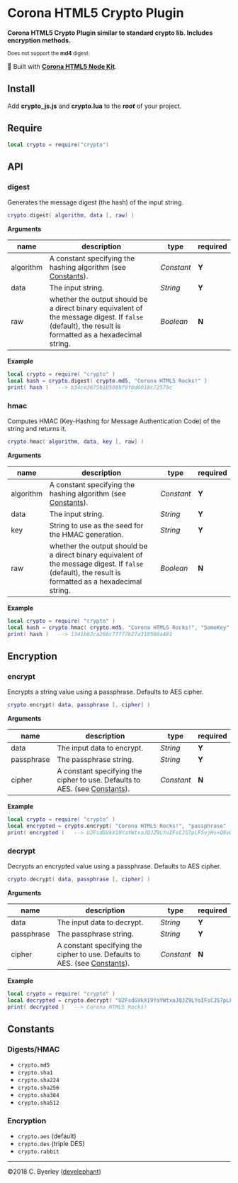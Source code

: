 # Corona HTML5 Crypto Plugin

__Corona HTML5 Crypto Plugin similar to standard crypto lib. Includes encryption methods.__

<small>Does not support the <strong>md4</strong> digest.</small>

👷 Built with __[Corona HTML5 Node Kit](https://develephant.github.io/corona-html5-node-kit-docs/)__.

## Install

Add __crypto_js.js__ and __crypto.lua__ to the ___root___ of your project.

## Require

```lua
local crypto = require("crypto")
```

## API

### digest

Generates the message digest (the hash) of the input string.

```lua
crypto.digest( algorithm, data [, raw] )
```

__Arguments__

|name|description|type|required|
|--------|-----------|----|--------|
|algorithm|A constant specifying the hashing algorithm (see [Constants](#constants)).|_Constant_|__Y__|
|data|The input string.|_String_|__Y__|
|raw|whether the output should be a direct binary equivalent of the message digest. If `false` (default), the result is formatted as a hexadecimal string.|_Boolean_|__N__|

__Example__

```lua
local crypto = require( "crypto" )
local hash = crypto.digest( crypto.md5, "Corona HTML5 Rocks!" )
print( hash )   --> b34ce2675b10580bf9f0d6018c72579c
```

### hmac

Computes HMAC (Key-Hashing for Message Authentication Code) of the string and returns it.

```lua
crypto.hmac( algorithm, data, key [, raw] )
```

__Arguments__

|name|description|type|required|
|--------|-----------|----|--------|
|algorithm|A constant specifying the hashing algorithm (see [Constants](#constants)).|_Constant_|__Y__|
|data|The input string.|_String_|__Y__|
|key|String to use as the seed for the HMAC generation.|_String_|__Y__|
|raw|whether the output should be a direct binary equivalent of the message digest. If `false` (default), the result is formatted as a hexadecimal string.|_Boolean_|__N__|

__Example__

```lua
local crypto = require( "crypto" )
local hash = crypto.hmac( crypto.md5, "Corona HTML5 Rocks!", "SomeKey" )
print( hash )   --> 1341b82ca266c77f77b27a318508a481
```

## Encryption

### encrypt

Encrypts a string value using a passphrase. Defaults to AES cipher.

```lua
crypto.encrypt( data, passphrase [, cipher] )
```

__Arguments__

|name|description|type|required|
|--------|-----------|----|--------|
|data|The input data to encrypt.|_String_|__Y__|
|passphrase|The passphrase string.|_String_|__Y__|
|cipher|A constant specifying the cipher to use. Defaults to AES. (see [Constants](#constants)).|_Constant_|__N__|

__Example__

```lua
local crypto = require( "crypto" )
local encrypted = crypto.encrypt( "Corona HTML5 Rocks!", "passphrase" )
print( encrypted )   --> U2FsdGVkX19YaYWtxaJQJZ9LYoIFsCJS7pLF5vjHs+Q9v0c8evHoGWJ1dbYsUOKG
```

### decrypt

Decrypts an encrypted value using a passphrase. Defaults to AES cipher.

```lua
crypto.decrypt( data, passphrase [, cipher] )
```

__Arguments__

|name|description|type|required|
|--------|-----------|----|--------|
|data|The input data to decrypt.|_String_|__Y__|
|passphrase|The passphrase string.|_String_|__Y__|
|cipher|A constant specifying the cipher to use. Defaults to AES. (see [Constants](#constants)).|_Constant_|__N__|

__Example__

```lua
local crypto = require( "crypto" )
local decrypted = crypto.decrypt( "U2FsdGVkX19YaYWtxaJQJZ9LYoIFsCJS7pLF5vjHs+Q9v0c8evHoGWJ1dbYsUOKG", "passphrase" )
print( decrypted )   --> Corona HTML5 Rocks!
```

## Constants

### Digests/HMAC

  - `crypto.md5`
  - `crypto.sha1`
  - `crypto.sha224`
  - `crypto.sha256`
  - `crypto.sha384`
  - `crypto.sha512`

### Encryption

  - `crypto.aes` (default)
  - `crypto.des` (triple DES)
  - `crypto.rabbit`

---

&copy;2018 C. Byerley ([develephant](https://develephant.com))